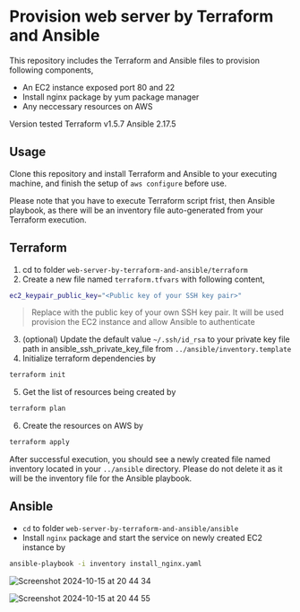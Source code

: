# Provision web server by Terraform and Ansible

 This repository includes the Terraform and Ansible files to provision following components,

- An EC2 instance exposed port 80 and 22
- Install nginx package by yum package manager
- Any neccessary resources on AWS
  
Version tested
Terraform v1.5.7
Ansible 2.17.5
## Usage
Clone this repository and install Terraform and Ansible to your executing machine, and finish the setup of `aws configure` before use.

Please note that you have to execute Terraform script frist, then Ansible playbook, as there will be an inventory file auto-generated from your Terraform execution.

## Terraform
1. cd to folder `web-server-by-terraform-and-ansible/terraform`
2. Create a new file named `terraform.tfvars` with following content,
```bash
ec2_keypair_public_key="<Public key of your SSH key pair>"
```

>  Replace <Public key of your SSH key pair> with the public key of your own SSH key pair.
>  It will be used provision the EC2 instance and allow Ansible to authenticate

3. (optional) Update the default value `~/.ssh/id_rsa` to your private key file path in ansible_ssh_private_key_file from `../ansible/inventory.template`
4. Initialize terraform dependencies by
```bash
terraform init
```
5. Get the list of resources being created by
```bash
terraform plan
```
6. Create the resources on AWS by
```bash
terraform apply
```
After successful execution, you should see a newly created file named inventory located in your `../ansible` directory. Please do not delete it as it will be the inventory file for the Ansible playbook.

## Ansible
- `cd` to folder `web-server-by-terraform-and-ansible/ansible`
- Install `nginx` package and start the service on newly created EC2 instance by
```bash
ansible-playbook -i inventory install_nginx.yaml
```
![Screenshot 2024-10-15 at 20 44 34](https://github.com/user-attachments/assets/6bd0398c-53fc-45d0-9504-8a54749ce8c5)

![Screenshot 2024-10-15 at 20 44 55](https://github.com/user-attachments/assets/014a7c0f-3342-4238-9c4a-f973c608ccd9)

